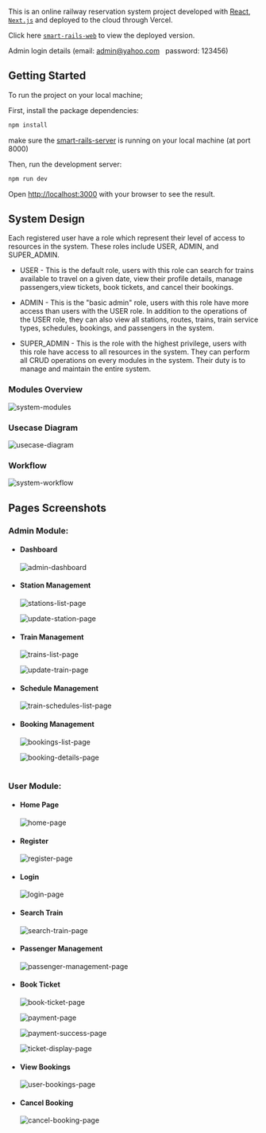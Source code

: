 This is an online railway reservation system project developed with [React](https://reactjs.org/), [`Next.js`](https://nextjs.org/) and deployed to the cloud through Vercel.

Click here [`smart-rails-web`](https://smart-rails-web.vercel.app/) to view the deployed version.

Admin login details
(email: admin@yahoo.com &nbsp; password: 123456)

## Getting Started

To run the project on your local machine;

First, install the package dependencies:

```bash
npm install
```

make sure the [smart-rails-server](https://github.com/Koscee/smartRails-server) is running on your local machine (at port 8000)

Then, run the development server:

```bash
npm run dev
```

Open [http://localhost:3000](http://localhost:3000) with your browser to see the result.

## System Design

Each registered user have a role which represent their level of access to resources in the system. These roles include USER, ADMIN, and SUPER_ADMIN.

- USER - This is the default role, users with this role can search for trains available to travel on a given date, view their profile details, manage passengers,view tickets, book tickets, and cancel their bookings.

- ADMIN - This is the "basic admin" role, users with this role have more access than users with the USER role. In addition to the operations of the USER role, they can also view all stations, routes, trains, train service types, schedules, bookings, and passengers in the system.

- SUPER_ADMIN - This is the role with the highest privilege, users with this role have access to all resources in the system. They can perform all CRUD operations on every modules in the system. Their duty is to manage and maintain the entire system.

### Modules Overview

![system-modules](https://t24434348.p.clickup-attachments.com/t24434348/c18a7cd6-1648-4b61-81ca-19f4ed193df7/system%20modules.png)

### Usecase Diagram

![usecase-diagram](https://t24434348.p.clickup-attachments.com/t24434348/01dd101f-79b8-43a6-8215-d197fe6290ef/usecase%20diagram.png)

### Workflow

![system-workflow](https://t24434348.p.clickup-attachments.com/t24434348/c1659ff3-beff-4e4a-a12c-fed49120f941/system%20workflow.png)

## Pages Screenshots

### Admin Module:

- #### Dashboard
  ![admin-dashboard](https://t24434348.p.clickup-attachments.com/t24434348/5fb9eacc-74b3-4fb8-b3f0-c715c7677044/image.png)
- #### Station Management

  ![stations-list-page](https://t24434348.p.clickup-attachments.com/t24434348/83fc96de-7d2e-4965-aa18-b8ef06484ec6/image.png)

  ![update-station-page](https://t24434348.p.clickup-attachments.com/t24434348/d1c7b9ba-f586-4468-b9ec-cb139a503e9f/image.png)

- #### Train Management

  ![trains-list-page](https://t24434348.p.clickup-attachments.com/t24434348/3c99c67e-d6ae-49fa-996c-08ad745b4f8d/image.png)

  ![update-train-page](https://t24434348.p.clickup-attachments.com/t24434348/981ab690-98f8-4cab-a196-95cb90d75aa9/image.png)

- #### Schedule Management

  ![train-schedules-list-page](https://t24434348.p.clickup-attachments.com/t24434348/85759515-2101-481d-85aa-3bf0c6fb0192/schedules-list.jpeg)

- #### Booking Management

  ![bookings-list-page](https://t24434348.p.clickup-attachments.com/t24434348/f820a64b-28bb-47d1-905e-2890da60cd6e/image.png)

  ![booking-details-page](https://t24434348.p.clickup-attachments.com/t24434348/44794f54-2296-4ad2-9729-ab99f6b6b5a7/image.png)

#

### User Module:

- #### Home Page
  ![home-page](https://t24434348.p.clickup-attachments.com/t24434348/7258b492-a50e-486e-ad14-9d516dbeb490/image.png)
- #### Register
  ![register-page](https://t24434348.p.clickup-attachments.com/t24434348/8f3446e1-f17b-44a4-a56b-d7591b8b9218/image.png)
- #### Login
  ![login-page](https://t24434348.p.clickup-attachments.com/t24434348/9c3bb237-ac38-448b-85d9-fdfbf4862381/image.png)
- #### Search Train
  ![search-train-page](https://t24434348.p.clickup-attachments.com/t24434348/7b16a9d8-2b22-472f-ac06-d46591dee03e/image.png)
- #### Passenger Management
  ![passenger-management-page](https://t24434348.p.clickup-attachments.com/t24434348/0f6567c6-9f6e-4bb0-89ad-bda65998bb80/image.png)
- #### Book Ticket

  ![book-ticket-page](https://t24434348.p.clickup-attachments.com/t24434348/c5688e59-99c5-41de-a7bf-37b79a14c13c/image.png)

  ![payment-page](https://t24434348.p.clickup-attachments.com/t24434348/b5079680-6acf-4b79-9388-0d62c10d8a99/image.png)

  ![payment-success-page](https://t24434348.p.clickup-attachments.com/t24434348/426c568f-7635-4f6e-8ad0-b3665b90e1c7/image.png)

  ![ticket-display-page](https://t24434348.p.clickup-attachments.com/t24434348/0ae8da25-5574-416e-9818-6dec9932d077/image.png)

- #### View Bookings
  ![user-bookings-page](https://t24434348.p.clickup-attachments.com/t24434348/321f7bf5-6dac-4d93-ac50-180cddbf1fae/image.png)
- #### Cancel Booking
  ![cancel-booking-page](https://t24434348.p.clickup-attachments.com/t24434348/1043de64-0516-4d77-ad64-512151e072c2/image.png)
